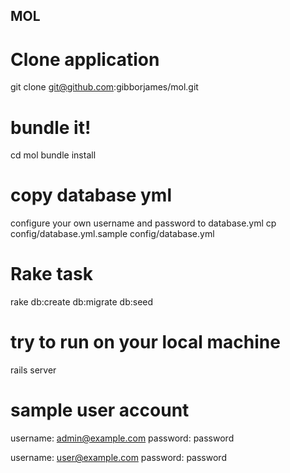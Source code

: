 ## MOL 
# Clone application 
git clone git@github.com:gibborjames/mol.git

# bundle it!
cd mol
bundle install

# copy database yml
configure your own username and password to database.yml
cp config/database.yml.sample config/database.yml

# Rake task
rake db:create db:migrate db:seed


# try to run on your local machine
rails server 

# sample user account
username: admin@example.com
password: password

username: user@example.com
password: password
